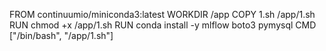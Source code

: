FROM continuumio/miniconda3:latest
WORKDIR /app
COPY 1.sh /app/1.sh
RUN chmod +x /app/1.sh
RUN conda install -y mlflow boto3 pymysql
CMD  ["/bin/bash", "/app/1.sh"]
